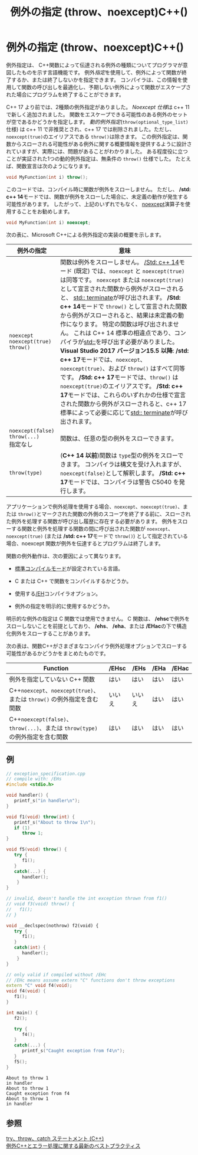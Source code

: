 ﻿---
title: 例外の指定 (throw、noexcept)C++()
ms.date: 01/18/2018
helpviewer_keywords:
- exceptions [C++], exception specifications
- throwing exceptions [C++], throw keyword
- C++ exception handling [C++], throwing exceptions
- throw keyword [C++]
- noexcept keyword [C++]
ms.assetid: 4d3276df-6f31-4c7f-8cab-b9d2d003a629
ms.openlocfilehash: 6f8f9466b867603738919c6210055d02d3c579ae
ms.sourcegitcommit: 857fa6b530224fa6c18675138043aba9aa0619fb
ms.translationtype: MT
ms.contentlocale: ja-JP
ms.lasthandoff: 03/24/2020
ms.locfileid: "80180044"
---
# <a name="exception-specifications-throw-noexcept-c"></a>例外の指定 (throw、noexcept)C++()

例外指定は、 C++関数によって伝達される例外の種類についてプログラマが意図したものを示す言語機能です。 例外*指定*を使用して、例外によって関数が終了するか、または終了しないかを指定できます。 コンパイラは、この情報を使用して関数の呼び出しを最適化し、予期しない例外によって関数がエスケープされた場合にプログラムを終了することができます。

C++ 17 より前では、2種類の例外指定がありました。 *Noexcept 仕様*は c++ 11 で新しく追加されました。 関数をエスケープできる可能性のある例外のセットが空であるかどうかを指定します。 *動的例外指定*(`throw(optional_type_list)` 仕様) は c++ 11 で非推奨とされ、c++ 17 では削除されました。ただし、`noexcept(true)`のエイリアスである `throw()`は除きます。 この例外指定は、関数からスローされる可能性がある例外に関する概要情報を提供するように設計されていますが、実際には、問題があることがわかりました。 ある程度役に立つことが実証された1つの動的例外指定は、無条件の `throw()` 仕様でした。 たとえば、関数宣言は次のようになります。

```cpp
void MyFunction(int i) throw();
```

このコードでは、コンパイル時に関数が例外をスローしません。 ただし、 **/std: c++ 14**モードでは、関数が例外をスローした場合に、未定義の動作が発生する可能性があります。 したがって、上記のいずれでもなく、 [noexcept](../cpp/noexcept-cpp.md)演算子を使用することをお勧めします。

```cpp
void MyFunction(int i) noexcept;
```

次の表に、Microsoft C++による例外指定の実装の概要を示します。

|例外の指定|意味|
|-----------------------------|-------------|
|`noexcept`<br/>`noexcept(true)`<br/>`throw()`|関数は例外をスローしません。 [/Std: c++ 14](../build/reference/std-specify-language-standard-version.md)モード (既定) では、`noexcept` と `noexcept(true)` は同等です。 `noexcept` または `noexcept(true)`として宣言された関数から例外がスローされると、 [std:: terminate](../standard-library/exception-functions.md#terminate)が呼び出されます。 **/Std: c++ 14**モードで `throw()` として宣言された関数から例外がスローされると、結果は未定義の動作になります。 特定の関数は呼び出されません。 これは C++ 14 標準の相違点であり、コンパイラが[std::](../standard-library/exception-functions.md#unexpected)を呼び出す必要がありました。  <br/> **Visual Studio 2017 バージョン15.5 以降**: **/std: c++ 17**モードでは、`noexcept`、`noexcept(true)`、および `throw()` はすべて同等です。 **/Std: c++ 17**モードでは、`throw()` は `noexcept(true)`のエイリアスです。 **/Std: c++ 17**モードでは、これらのいずれかの仕様で宣言された関数から例外がスローされると、c++ 17 標準によって必要に応じて[std:: terminate](../standard-library/exception-functions.md#terminate)が呼び出されます。|
|`noexcept(false)`<br/>`throw(...)`<br/>指定なし|関数は、任意の型の例外をスローできます。|
|`throw(type)`| (**C++ 14 以前**)関数は `type`型の例外をスローできます。 コンパイラは構文を受け入れますが、`noexcept(false)`として解釈します。 **/Std: c++ 17**モードでは、コンパイラは警告 C5040 を発行します。|

アプリケーションで例外処理を使用する場合、`noexcept`、`noexcept(true)`、または `throw()`とマークされた関数の外側のスコープを終了する前に、スローされた例外を処理する関数が呼び出し履歴に存在する必要があります。 例外をスローする関数と例外を処理する関数の間に呼び出された関数が `noexcept`、`noexcept(true)` (または **/std: c++ 17**モードで `throw()`) として指定されている場合、noexcept 関数が例外を伝達するとプログラムは終了します。

関数の例外動作は、次の要因によって異なります。

- [標準コンパイルモード](../build/reference/std-specify-language-standard-version.md)が設定されている言語。
- C または C++ で関数をコンパイルするかどうか。

- 使用する[/EH](../build/reference/eh-exception-handling-model.md)コンパイラオプション。

- 例外の指定を明示的に使用するかどうか。

明示的な例外の指定は C 関数では使用できません。 C 関数は、 **/ehsc**で例外をスローしないことを前提としており、 **/ehs**、 **/eha**、または **/EHac**の下で構造化例外をスローすることがあります。

次の表は、関数C++がさまざまなコンパイラ例外処理オプションでスローする可能性があるかどうかをまとめたものです。

|Function|/EHsc|/EHs|/EHa|/EHac|
|--------------|------------|-----------|-----------|------------|
|例外を指定していない C++ 関数|はい|はい|はい|はい|
|C++`noexcept`、`noexcept(true)`、または `throw()` の例外指定を含む関数|いいえ|いいえ|はい|はい|
|C++`noexcept(false)`、`throw(...)`、または `throw(type)` の例外指定を含む関数|はい|はい|はい|はい|

## <a name="example"></a>例

```cpp
// exception_specification.cpp
// compile with: /EHs
#include <stdio.h>

void handler() {
   printf_s("in handler\n");
}

void f1(void) throw(int) {
   printf_s("About to throw 1\n");
   if (1)
      throw 1;
}

void f5(void) throw() {
   try {
      f1();
   }
   catch(...) {
      handler();
    }
}

// invalid, doesn't handle the int exception thrown from f1()
// void f3(void) throw() {
//   f1();
// }

void __declspec(nothrow) f2(void) {
   try {
      f1();
   }
   catch(int) {
      handler();
    }
}

// only valid if compiled without /EHc
// /EHc means assume extern "C" functions don't throw exceptions
extern "C" void f4(void);
void f4(void) {
   f1();
}

int main() {
   f2();

   try {
      f4();
   }
   catch(...) {
      printf_s("Caught exception from f4\n");
   }
   f5();
}
```

```Output
About to throw 1
in handler
About to throw 1
Caught exception from f4
About to throw 1
in handler
```

## <a name="see-also"></a>参照

[try、throw、catch ステートメント (C++)](../cpp/try-throw-and-catch-statements-cpp.md)<br/>
[例外C++とエラー処理に関する最新のベストプラクティス](errors-and-exception-handling-modern-cpp.md)
